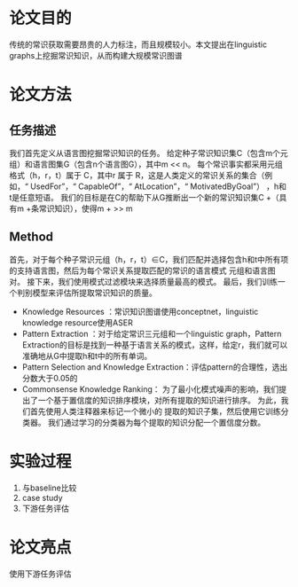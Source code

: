 # 论文目的
传统的常识获取需要昂贵的人力标注，而且规模较小。本文提出在linguistic graphs上挖掘常识知识，从而构建大规模常识图谱
# 论文方法
## 任务描述
我们首先定义从语言图挖掘常识知识的任务。 给定种子常识知识集C（包含m个元组）和语言图集G（包含n个语言图G），其中m << n。 每个常识事实都采用元组格式（h，r，t）属于 C，其中r 属于 R，这是人类定义的常识关系的集合（例如，“ UsedFor”，“ CapableOf”，“ AtLocation”，“ MotivatedByGoal”） ，h和t是任意短语。 我们的目标是在C的帮助下从G推断出一个新的常识知识集C +（具有m +条常识知识），使得m + >> m
## Method
首先，对于每个种子常识元组（h，r，t）∈C，我们匹配并选择包含h和t中所有项的支持语言图，然后为每个常识关系提取匹配的常识的语言模式 元组和语言图对。 接下来，我们使用模式过滤模块来选择质量最高的模式。 最后，我们训练一个判别模型来评估所提取常识知识的质量。
- Knowledge Resources ：常识知识图谱使用conceptnet，linguistic knowledge resource使用ASER
- Pattern Extraction ：对于给定常识三元组和一个linguistic graph，Pattern Extraction的目标是找到一种基于语言关系的模式，这样，给定r，我们就可以准确地从G中提取h和t中的所有单词。
- Pattern Selection and Knowledge Extraction：评估pattern的合理性，选出分数大于0.05的
- Commonsense Knowledge Ranking： 为了最小化模式噪声的影响，我们提出了一个基于置信度的知识排序模块，对所有提取的知识进行排序。 为此，我们首先使用人类注释器来标记一个微小的  提取的知识子集，然后使用它训练分类器。 我们通过学习的分类器为每个提取的知识分配一个置信度分数。

# 实验过程
1. 与baseline比较
2. case study
3. 下游任务评估

# 论文亮点
使用下游任务评估
